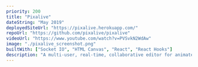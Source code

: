```yaml
---
priority: 200
title: "Pixalive"
dateString: "May 2019"
deployedSiteUrl: "https://pixalive.herokuapp.com/"
repoUrl: "https://github.com/pixalive/pixalive"
videoUrl: "https://www.youtube.com/watch?v=PVSvkN2WdAw"
image: "./pixalive_screenshot.png"
builtWith: ["Socket IO", "HTML Canvas", "React", "React Hooks"]
description: "A multi-user, real-time, collaborative editor for animated sprites and pixel art. Only uses functional components. Implements hooks-based diffing to optimize HTML canvas re-renders. Implements multi-user undo. Server tested with hundreds of concurrent connections. Desktop only."
---
```

